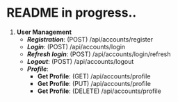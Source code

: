 # README in progress..
1. **User Management**
    - ***Registration***: (POST) /api/accounts/register
    - ***Login***: (POST) /api/accounts/login
    - ***Refresh login***: (POST) /api/accounts/login/refresh
    - ***Logout***: (POST) /api/accounts/logout
    - ***Profile***:
        - **Get Profile**: (GET) /api/accounts/profile
        - **Get Profile**: (PUT) /api/accounts/profile
        - **Get Profile**: (DELETE) /api/accounts/profile